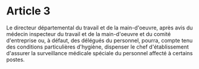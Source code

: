 # Article 3

Le directeur départemental du travail et de la main-d'oeuvre, après avis du médecin inspecteur du travail et de la main-d'oeuvre et du comité d'entreprise ou, à défaut, des délégués du personnel, pourra, compte tenu des conditions particulières d'hygiène, dispenser le chef d'établissement d'assurer la surveillance médicale spéciale du personnel affecté à certains postes.
